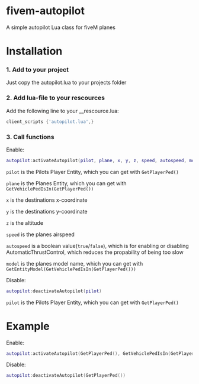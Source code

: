# fivem-autopilot
A simple autopilot Lua class for fiveM planes
<h1>Installation</h1>

<h3>1. Add to your project</h3>
   Just copy the autopilot.lua to your projects folder

<h3>2. Add lua-file to your rescources</h3>
   Add the following line to your __rescource.lua:
  
  ```lua
client_scripts {'autopilot.lua',}
```
  
<h3>3. Call functions</h3>
   Enable:
   
   ```lua
   autopilot:activateAutopilot(pilot, plane, x, y, z, speed, autospeed, model)
   ```
   `pilot` is the Pilots Player Entity, which you can get with `GetPlayerPed()`
   
   `plane` is the Planes Entity, which you can get with `GetVehiclePedIsIn(GetPlayerPed())`
   
   `x` is the destinations x-coordinate
   
   `y` is the destinations y-coordinate
   
   `z` is the altitude
   
   `speed` is the planes airspeed
   
   `autospeed` is a boolean value(`true`/`false`), which is for enabling or disabling AutomaticThrustControl, which reduces the propability of being too slow
   
   `model` is the planes model name, which you can get with `GetEntityModel(GetVehiclePedIsIn(GetPlayerPed()))`
   
   Disable:
   
   ```lua
   autopilot:deactivateAutopilot(pilot)
   ```
`pilot` is the Pilots Player Entity, which you can get with `GetPlayerPed()`

<h1>Example</h1>

Enable:

```lua
autopilot:activateAutopilot(GetPlayerPed(), GetVehiclePedIsIn(GetPlayerPed()), 2000, 1573, 2000, 250, true, GetEntityModel(GetVehiclePedIsIn(GetPlayerPed())))
```

Disable:

```lua
autopilot:deactivateAutopilot(GetPlayerPed())
```
